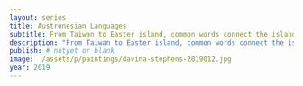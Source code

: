 ```yaml
---
layout: series
title: Austronesian Languages
subtitle: From Taiwan to Easter island, common words connect the islands peoples, revealing their common pacific family roots.
description: "From Taiwan to Easter island, common words connect the islands peoples, revealing their common pacific family roots."
publish: # notyet or blank
image:  /assets/p/paintings/davina-stephens-2019012.jpg
year: 2019
---
```

